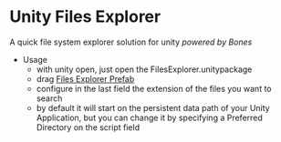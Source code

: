 # Unity Files Explorer

A quick file system explorer solution for unity
  _powered by Bones_


- Usage 
    - with unity open, just open the FilesExplorer.unitypackage
    - drag [Files Explorer Prefab](ExploreFiles/Prefabs/FilesExplorer.prefab)
    - configure in the last field the extension of the files you want to search
    -   by default it will start on the persistent data path of your Unity Application,
    but you can change it by specifying a Preferred Directory
    on the script field
    
 
